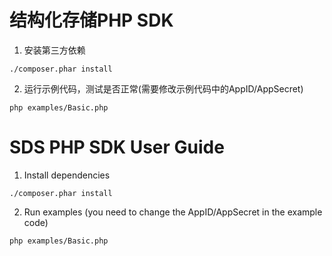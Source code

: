 结构化存储PHP SDK
========================
1. 安装第三方依赖

```
./composer.phar install
```

2. 运行示例代码，测试是否正常(需要修改示例代码中的AppID/AppSecret)

```
php examples/Basic.php
```


SDS PHP SDK User Guide
========================
1. Install dependencies

```
./composer.phar install
```

2. Run examples (you need to change the AppID/AppSecret in the example code)

```
php examples/Basic.php
```